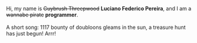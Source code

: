 Hi, my name is ~~Guybrush Threepwood~~ **Luciano Federico Pereira**, and I am a ~~wannabe pirate~~ **programmer**.<br><br>A short song: 1117 bounty of doubloons gleams in the sun, a treasure hunt has just begun! Arrr!
